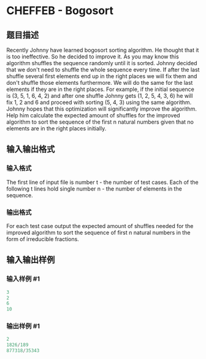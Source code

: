 # CHEFFEB - Bogosort

## 题目描述

 Recently Johnny have learned bogosort sorting algorithm. He thought that it is too ineffective. So he decided to improve it. As you may know this algorithm shuffles the sequence randomly until it is sorted. Johnny decided that we don't need to shuffle the whole sequence every time. If after the last shuffle several first elements end up in the right places we will fix them and don't shuffle those elements furthermore. We will do the same for the last elements if they are in the right places. For example, if the initial sequence is (3, 5, 1, 6, 4, 2) and after one shuffle Johnny gets (1, 2, 5, 4, 3, 6) he will fix 1, 2 and 6 and proceed with sorting (5, 4, 3) using the same algorithm. Johnny hopes that this optimization will significantly improve the algorithm. Help him calculate the expected amount of shuffles for the improved algorithm to sort the sequence of the first n natural numbers given that no elements are in the right places initially.

## 输入输出格式

### 输入格式

The first line of input file is number t - the number of test cases. Each of the following t lines hold single number n - the number of elements in the sequence.

### 输出格式

For each test case output the expected amount of shuffles needed for the improved algorithm to sort the sequence of first n natural numbers in the form of irreducible fractions.

## 输入输出样例

### 输入样例 #1

```cpp
3
2
6
10
```


### 输出样例 #1

```cpp
2
1826/189
877318/35343
```


